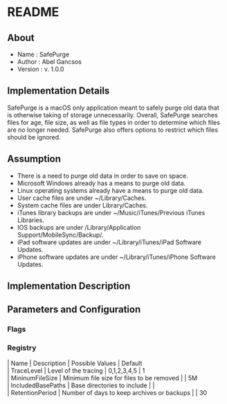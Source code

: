 # README
## About
* Name        : SafePurge
* Author       : Abel Gancsos
* Version      : v. 1.0.0

## Implementation Details
SafePurge is a macOS only application meant to safely purge old data that is otherwise taking of storage unnecessarily.  Overall, SafePurge searches files for age, file size, as well as file types in order to determine which files are no longer needed.  SafePurge also offers options to restrict which files should be ignored.  


## Assumption 
* There is a need to purge old data in order to save on space.
* Microsoft Windows already has a means to purge old data.
* Linux operating systems already have a means to purge old data.
* User cache files are under ~/Library/Caches.
* System cache files are under Library/Caches.
* iTunes library backups are under ~/Music/iTunes/Previous iTunes Libraries.
* IOS backups are under /Library/Application Support/MobileSync/Backup/.
* iPad software updates are under ~/Library/iTunes/iPad Software Updates.
* iPhone software updates are under ~/Library/iTunes/iPhone Software Updates.

## Implementation Description 

## Parameters and Configuration
###  Flags
### Registry
| Name                                                       | Description                                                                           | Possible Values                                | Default                                          
| TraceLevel                                               | Level of the tracing                                                               | 0,1,2,3,4,5                                        | 1                                        
| MininumFileSize                                      | Minimum file size for files to be removed                             |                                                          | 5M                                     
| IncludedBasePaths                                 | Base directories to include                                                   |                                                          |                                           
| RetentionPeriod                                      | Number of days to keep archives or backups                      |                                                          | 30
